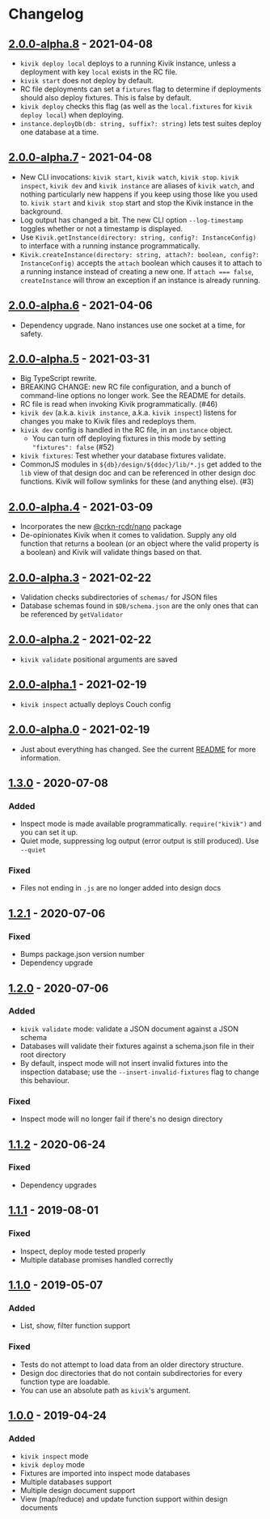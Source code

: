 # Changelog

## [2.0.0-alpha.8] - 2021-04-08

- `kivik deploy local` deploys to a running Kivik instance, unless a deployment with key `local` exists in the RC file.
- `kivik start` does not deploy by default.
- RC file deployments can set a `fixtures` flag to determine if deployments should also deploy fixtures. This is false by default.
- `kivik deploy` checks this flag (as well as the `local.fixtures` for `kivik deploy local`) when deploying.
- `instance.deployDb(db: string, suffix?: string)` lets test suites deploy one database at a time.

## [2.0.0-alpha.7] - 2021-04-08

- New CLI invocations: `kivik start`, `kivik watch`, `kivik stop`. `kivik inspect`, `kivik dev` and `kivik instance` are aliases of `kivik watch`, and nothing particularly new happens if you keep using those like you used to. `kivik start` and `kivik stop` start and stop the Kivik instance in the background.
- Log output has changed a bit. The new CLI option `--log-timestamp` toggles whether or not a timestamp is displayed.
- Use `Kivik.getInstance(directory: string, config?: InstanceConfig)` to interface with a running instance programmatically.
- `Kivik.createInstance(directory: string, attach?: boolean, config?: InstanceConfig)` accepts the `attach` boolean which causes it to attach to a running instance instead of creating a new one. If `attach === false`, `createInstance` will throw an exception if an instance is already running.

## [2.0.0-alpha.6] - 2021-04-06

- Dependency upgrade. Nano instances use one socket at a time, for safety.

## [2.0.0-alpha.5] - 2021-03-31

- Big TypeScript rewrite.
- BREAKING CHANGE: new RC file configuration, and a bunch of command-line options no longer work. See the README for details.
- RC file is read when invoking Kivik programmatically. (#46)
- `kivik dev` (a.k.a. `kivik instance`, a.k.a. `kivik inspect`) listens for changes you make to Kivik files and redeploys them.
- `kivik dev` config is handled in the RC file, in an `instance` object.
  - You can turn off deploying fixtures in this mode by setting `"fixtures": false` (#52)
- `kivik fixtures`: Test whether your database fixtures validate.
- CommonJS modules in `${db}/design/${ddoc}/lib/*.js` get added to the `lib` view of that design doc and can be referenced in other design doc functions. Kivik will follow symlinks for these (and anything else). (#3)

## [2.0.0-alpha.4] - 2021-03-09

- Incorporates the new [@crkn-rcdr/nano](https://github.com/crkn-rcdr/nano) package
- De-opinionates Kivik when it comes to validation. Supply any old function that returns a boolean (or an object where the valid property is a boolean) and Kivik will validate things based on that.

## [2.0.0-alpha.3] - 2021-02-22

- Validation checks subdirectories of `schemas/` for JSON files
- Database schemas found in `$DB/schema.json` are the only ones that can be referenced by `getValidator`

## [2.0.0-alpha.2] - 2021-02-22

- `kivik validate` positional arguments are saved

## [2.0.0-alpha.1] - 2021-02-19

- `kivik inspect` actually deploys Couch config

## [2.0.0-alpha.0] - 2021-02-19

- Just about everything has changed. See the current [README](README.md) for more information.

## [1.3.0] - 2020-07-08

### Added

- Inspect mode is made available programmatically. `require("kivik")` and you can set it up.
- Quiet mode, suppressing log output (error output is still produced). Use `--quiet`

### Fixed

- Files not ending in `.js` are no longer added into design docs

## [1.2.1] - 2020-07-06

### Fixed

- Bumps package.json version number
- Dependency upgrade

## [1.2.0] - 2020-07-06

### Added

- `kivik validate` mode: validate a JSON document against a JSON schema
- Databases will validate their fixtures against a schema.json file in their root directory
- By default, inspect mode will not insert invalid fixtures into the inspection database; use the `--insert-invalid-fixtures` flag to change this behaviour.

### Fixed

- Inspect mode will no longer fail if there's no design directory

## [1.1.2] - 2020-06-24

### Fixed

- Dependency upgrades

## [1.1.1] - 2019-08-01

### Fixed

- Inspect, deploy mode tested properly
- Multiple database promises handled correctly

## [1.1.0] - 2019-05-07

### Added

- List, show, filter function support

### Fixed

- Tests do not attempt to load data from an older directory structure.
- Design doc directories that do not contain subdirectories for every function type are loadable.
- You can use an absolute path as `kivik`'s argument.

## [1.0.0] - 2019-04-24

### Added

- `kivik inspect` mode
- `kivik deploy` mode
- Fixtures are imported into inspect mode databases
- Multiple databases support
- Multiple design document support
- View (map/reduce) and update function support within design documents

[2.0.0-alpha.8]: https://github.com/crkn-rcdr/kivik/releases/tag/v2.0.0-alpha.8
[2.0.0-alpha.7]: https://github.com/crkn-rcdr/kivik/releases/tag/v2.0.0-alpha.7
[2.0.0-alpha.6]: https://github.com/crkn-rcdr/kivik/releases/tag/v2.0.0-alpha.6
[2.0.0-alpha.5]: https://github.com/crkn-rcdr/kivik/releases/tag/v2.0.0-alpha.5
[2.0.0-alpha.4]: https://github.com/crkn-rcdr/kivik/releases/tag/v2.0.0-alpha.4
[2.0.0-alpha.3]: https://github.com/crkn-rcdr/kivik/releases/tag/v2.0.0-alpha.3
[2.0.0-alpha.2]: https://github.com/crkn-rcdr/kivik/releases/tag/v2.0.0-alpha.2
[2.0.0-alpha.1]: https://github.com/crkn-rcdr/kivik/releases/tag/v2.0.0-alpha.1
[2.0.0-alpha.0]: https://github.com/crkn-rcdr/kivik/releases/tag/v2.0.0-alpha.0
[1.3.0]: https://github.com/crkn-rcdr/kivik/releases/tag/v1.3.0
[1.2.1]: https://github.com/crkn-rcdr/kivik/releases/tag/v1.2.1
[1.2.0]: https://github.com/crkn-rcdr/kivik/releases/tag/v1.2.0
[1.1.2]: https://github.com/crkn-rcdr/kivik/releases/tag/v1.1.2
[1.1.1]: https://github.com/crkn-rcdr/kivik/releases/tag/v1.1.1
[1.1.0]: https://github.com/crkn-rcdr/kivik/releases/tag/v1.1.0
[1.0.0]: https://github.com/crkn-rcdr/kivik/releases/tag/v1.0.0
